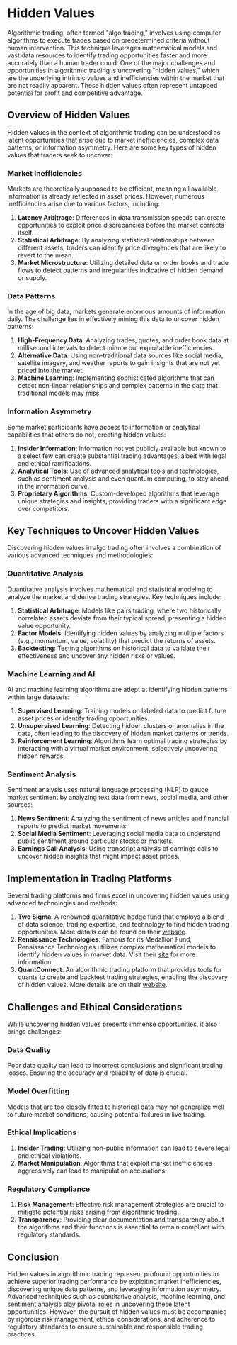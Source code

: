 # Hidden Values

Algorithmic trading, often termed "algo trading," involves using computer algorithms to execute trades based on predetermined criteria without human intervention. This technique leverages mathematical models and vast data resources to identify trading opportunities faster and more accurately than a human trader could. One of the major challenges and opportunities in algorithmic trading is uncovering "hidden values," which are the underlying intrinsic values and inefficiencies within the market that are not readily apparent. These hidden values often represent untapped potential for profit and competitive advantage.

## Overview of Hidden Values

Hidden values in the context of algorithmic trading can be understood as latent opportunities that arise due to market inefficiencies, complex data patterns, or information asymmetry. Here are some key types of hidden values that traders seek to uncover:

### Market Inefficiencies

Markets are theoretically supposed to be efficient, meaning all available information is already reflected in asset prices. However, numerous inefficiencies arise due to various factors, including:

1. **Latency Arbitrage**: Differences in data transmission speeds can create opportunities to exploit price discrepancies before the market corrects itself.
2. **Statistical Arbitrage**: By analyzing statistical relationships between different assets, traders can identify price divergences that are likely to revert to the mean.
3. **Market Microstructure**: Utilizing detailed data on order books and trade flows to detect patterns and irregularities indicative of hidden demand or supply.

### Data Patterns

In the age of big data, markets generate enormous amounts of information daily. The challenge lies in effectively mining this data to uncover hidden patterns:

1. **High-Frequency Data**: Analyzing trades, quotes, and order book data at millisecond intervals to detect minute but exploitable inefficiencies.
2. **Alternative Data**: Using non-traditional data sources like social media, satellite imagery, and weather reports to gain insights that are not yet priced into the market.
3. **Machine Learning**: Implementing sophisticated algorithms that can detect non-linear relationships and complex patterns in the data that traditional models may miss.

### Information Asymmetry

Some market participants have access to information or analytical capabilities that others do not, creating hidden values:

1. **Insider Information**: Information not yet publicly available but known to a select few can create substantial trading advantages, albeit with legal and ethical ramifications.
2. **Analytical Tools**: Use of advanced analytical tools and technologies, such as sentiment analysis and even quantum computing, to stay ahead in the information curve.
3. **Proprietary Algorithms**: Custom-developed algorithms that leverage unique strategies and insights, providing traders with a significant edge over competitors.

## Key Techniques to Uncover Hidden Values

Discovering hidden values in algo trading often involves a combination of various advanced techniques and methodologies:

### Quantitative Analysis

Quantitative analysis involves mathematical and statistical modeling to analyze the market and derive trading strategies. Key techniques include:

1. **Statistical Arbitrage**: Models like pairs trading, where two historically correlated assets deviate from their typical spread, presenting a hidden value opportunity.
2. **Factor Models**: Identifying hidden values by analyzing multiple factors (e.g., momentum, value, volatility) that predict the returns of assets.
3. **Backtesting**: Testing algorithms on historical data to validate their effectiveness and uncover any hidden risks or values.

### Machine Learning and AI

AI and machine learning algorithms are adept at identifying hidden patterns within large datasets:

1. **Supervised Learning**: Training models on labeled data to predict future asset prices or identify trading opportunities.
2. **Unsupervised Learning**: Detecting hidden clusters or anomalies in the data, often leading to the discovery of hidden market patterns or trends.
3. **Reinforcement Learning**: Algorithms learn optimal trading strategies by interacting with a virtual market environment, selectively uncovering hidden rewards.

### Sentiment Analysis

Sentiment analysis uses natural language processing (NLP) to gauge market sentiment by analyzing text data from news, social media, and other sources:

1. **News Sentiment**: Analyzing the sentiment of news articles and financial reports to predict market movements.
2. **Social Media Sentiment**: Leveraging social media data to understand public sentiment around particular stocks or markets.
3. **Earnings Call Analysis**: Using transcript analysis of earnings calls to uncover hidden insights that might impact asset prices.

## Implementation in Trading Platforms

Several trading platforms and firms excel in uncovering hidden values using advanced technologies and methods:

1. **Two Sigma**: A renowned quantitative hedge fund that employs a blend of data science, trading expertise, and technology to find hidden trading opportunities. More details can be found on their [website](https://www.twosigma.com).
2. **Renaissance Technologies**: Famous for its Medallion Fund, Renaissance Technologies utilizes complex mathematical models to identify hidden values in market data. Visit their [site](https://www.rentec.com) for more information.
3. **QuantConnect**: An algorithmic trading platform that provides tools for quants to create and backtest trading strategies, enabling the discovery of hidden values. More details are on their [website](https://www.quantconnect.com).

## Challenges and Ethical Considerations

While uncovering hidden values presents immense opportunities, it also brings challenges:

### Data Quality

Poor data quality can lead to incorrect conclusions and significant trading losses. Ensuring the accuracy and reliability of data is crucial.

### Model Overfitting

Models that are too closely fitted to historical data may not generalize well to future market conditions, causing potential failures in live trading.

### Ethical Implications

1. **Insider Trading**: Utilizing non-public information can lead to severe legal and ethical violations.
2. **Market Manipulation**: Algorithms that exploit market inefficiencies aggressively can lead to manipulation accusations.

### Regulatory Compliance

1. **Risk Management**: Effective risk management strategies are crucial to mitigate potential risks arising from algorithmic trading.
2. **Transparency**: Providing clear documentation and transparency about the algorithms and their functions is essential to remain compliant with regulatory standards.

## Conclusion

Hidden values in algorithmic trading represent profound opportunities to achieve superior trading performance by exploiting market inefficiencies, discovering unique data patterns, and leveraging information asymmetry. Advanced techniques such as quantitative analysis, machine learning, and sentiment analysis play pivotal roles in uncovering these latent opportunities. However, the pursuit of hidden values must be accompanied by rigorous risk management, ethical considerations, and adherence to regulatory standards to ensure sustainable and responsible trading practices.